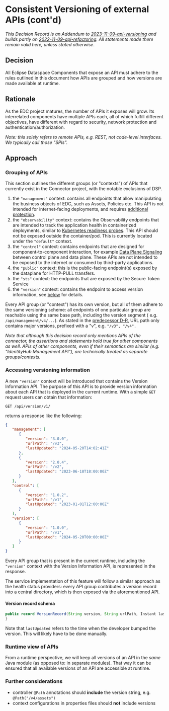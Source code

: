 # Consistent Versioning of external APIs (cont'd)

_This Decision Record is an Addendum
to [2023-11-09-api-versioning](https://github.com/eclipse-edc/Connector/tree/main/docs/developer/decision-records/2023-11-09-api-versioning)
and builds partly
on [2022-11-09-api-refactoring](https://github.com/eclipse-edc/Connector/tree/main/docs/developer/decision-records/2022-11-09-api-refactoring).
All statements made there remain valid here, unless stated otherwise_.

## Decision

All Eclipse Dataspace Components that expose an API must adhere to the rules outlined in this document how APIs are
grouped and how versions are made available at runtime.

## Rationale

As the EDC project matures, the number of APIs it exposes will grow. Its interrelated components have multiple
APIs each, all of which fulfill different objectives, have different with regard to security, network protection and
authentication/authorization.

_Note: this solely refers to remote APIs, e.g. REST, not code-level interfaces. We typically call those "SPIs"._

## Approach

### Grouping of APIs

This section outlines the different groups (or "contexts") of APIs that currently exist in the Connector project, with
the notable exclusions of DSP.

1. the `"management"` context: contains all endpoints that allow manipulating the business objects of EDC, such as
   Assets, Policies etc. This API is not intended for internet-facing deployments, and
   requires [additional protection](../../best-practices.md#11-exposing-apis-to-the-internet).
2. the `"observability"` context: contains the Observability endpoints that are intended to track the application health
   in containerized deployments, similar
   to [Kubernetes readiness probes](https://kubernetes.io/docs/tasks/configure-pod-container/configure-liveness-readiness-startup-probes/).
   This API should not be exposed outside the container/pod. This is currently located under the `"default"` context.
3. the `"control"` context: contains endpoints that are designed for component-to-component interaction, for
   example [Data Plane Signaling](https://github.com/eclipse-edc/Connector/tree/main/docs/developer/decision-records/2023-12-12-dataplane-signaling)
   between control plane and data plane. These APIs are not intended to be exposed to the internet or consumed by third-party applications.
4. the `"public"` context: this is the public-facing endpoint(s) exposed by the dataplane for HTTP-PULL transfers.
5. the `"sts"` context: the endpoints that are exposed by the Secure Token Service
6. the `"version"` context: contains the endpoint to access version information,
   see [below](#accessing-versioning-information) for details.

Every API group (or "context") has its own version, but all of them adhere to the same versioning scheme: all endpoints
of one particular group are reachable using the same base path, including the version segment (
e.g. `/api/management/v4/...`).
As stated in
the [predecessor D-R](https://github.com/eclipse-edc/Connector/tree/main/docs/developer/decision-records/2023-11-09-api-versioning),
URL path only contains major versions, prefixed with a "v", e.g. `"/v3", "/v4".`

_Note that although this decision record only mentions APIs of the connector, the assertions and statements hold true for
other components as well. APIs of other components, even if their semantics are similar (e.g. "IdentityHub Management API"), are
technically treated as separate groups/contexts._

### Accessing versioning information

A new `"version"` context will be introduced that contains the Version Information API. The purpose of this API is to
provide version information about each API that is deployed in the current runtime. With a simple `GET` request users
can obtain that information:

```shell
GET /api/version/v1/
```

returns a response like the following:

```json
{
   "management": [
      {
         "version": "3.0.0",
         "urlPath": "/v3",
         "lastUpdated": "2024-05-20T14:02:41Z"
      },
      {
         "version": "2.0.4",
         "urlPath": "/v2",
         "lastUpdated": "2023-06-18T18:00:00Z"
      }
   ],
   "control": [
      {
         "version": "1.0.2",
         "urlPath": "/v1",
         "lastUpdated": "2023-01-01T12:00:00Z"
      }
   ],
   "version": [
      {
         "version": "1.0.0",
         "urlPath": "/v1",
         "lastUpdated": "2024-05-20T00:00:00Z"
      }
   ]
}
```

Every API group that is present in the current runtime, including the `"version"` context with the Version Information
API, is represented in the response.

The service implementation of this feature will follow a similar approach as the health status providers: every API
group contributes a version record into a central directory, which is then exposed via the aforementioned API.

#### Version record schema

```java
public record VersionRecord(String version, String urlPath, Instant lastUpdated) {
}
```

Note that `lastUpdated` refers to the time when the developer bumped the version. This will likely have to be done manually.

### Runtime view of APIs

From a runtime perspective, we will keep all versions of an API in the _same_ Java module (as opposed to: in separate
modules). That way it can be ensured that all available versions of an API are accessible at runtime.

### Further considerations

- controller `@Path` annotations should **include** the version string, e.g. `@Path("/v4/assets")`
- context configurations in properties files should **not** include versions